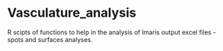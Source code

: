 # Vasculature_analysis

R scipts of functions to help in the analysis of Imaris output excel files - spots and surfaces analyses.


